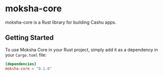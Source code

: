 # moksha-core

moksha-core is a Rust library for building Cashu apps.

## Getting Started

To use Moksha Core in your Rust project, simply add it as a dependency in your `Cargo.toml` file:

```toml
[dependencies]
moksha-core = "0.1.0"
